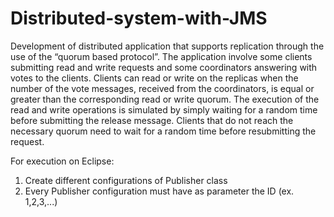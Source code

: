 # Distributed-system-with-JMS
Development of distributed application that supports replication through the use of the “quorum based protocol”.
The application involve some clients submitting read and write requests and some coordinators answering with votes to the clients.
Clients can read or write on the replicas when the number of the vote messages, received from the coordinators, is equal or greater than the corresponding read or write quorum.
The execution of the read and write operations is simulated by simply waiting for a random time before submitting the release message.
Clients that do not reach the necessary quorum need to wait for a random time before resubmitting the request.

For execution on Eclipse:
1. Create different configurations of Publisher class
2. Every Publisher configuration must have as parameter the ID (ex. 1,2,3,...)


